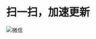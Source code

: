 # 扫一扫，加速更新
![微信](https://github.com/YueChan/Live/assets/10445218/7ba5fc37-8369-4d84-8772-ce4e5bbcc829)
